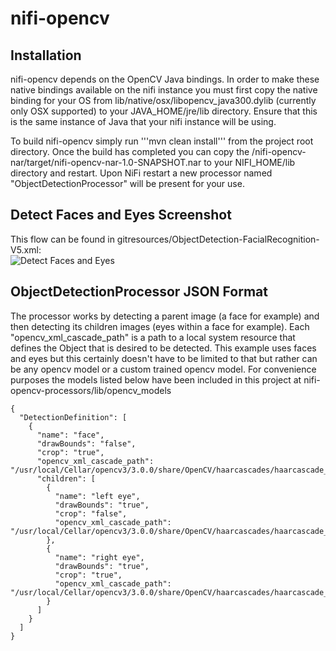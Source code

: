 # nifi-opencv

## Installation
nifi-opencv depends on the OpenCV Java bindings. In order to make these native bindings available on the nifi instance
you must first copy the native binding for your OS from lib/native/osx/libopencv_java300.dylib (currently only OSX supported)
to your JAVA_HOME/jre/lib directory. Ensure that this is the same instance of Java that your nifi instance will be 
using.

To build nifi-opencv simply run '''mvn clean install''' from the project root directory. Once the build has completed
you can copy the /nifi-opencv-nar/target/nifi-opencv-nar-1.0-SNAPSHOT.nar to your NIFI_HOME/lib directory and restart.
Upon NiFi restart a new processor named "ObjectDetectionProcessor" will be present for your use.
 
## Detect Faces and Eyes Screenshot
This flow can be found in gitresources/ObjectDetection-FacialRecognition-V5.xml:  
![Detect Faces and Eyes](https://github.com/jdye64/nifi-opencv/blob/master/gitresources/ObjectDetection.png "ObjectDetectionProcessor")
 
## ObjectDetectionProcessor JSON Format
The processor works by detecting a parent image (a face for example) and then detecting its children images (eyes within a face for example).
Each "opencv_xml_cascade_path" is a path to a local system resource that defines the Object that is desired to be detected. This example
uses faces and eyes but this certainly doesn't have to be limited to that but rather can be any opencv model or a custom trained
opencv model. For convenience purposes the models listed below have been included in this project at nifi-opencv-processors/lib/opencv_models

```
{
  "DetectionDefinition": [
    {
      "name": "face",
      "drawBounds": "false",
      "crop": "true",
      "opencv_xml_cascade_path": "/usr/local/Cellar/opencv3/3.0.0/share/OpenCV/haarcascades/haarcascade_frontalface_default.xml",
      "children": [
        {
          "name": "left eye",
          "drawBounds": "true",
          "crop": "false",
          "opencv_xml_cascade_path": "/usr/local/Cellar/opencv3/3.0.0/share/OpenCV/haarcascades/haarcascade_lefteye_2splits.xml"
        },
        {
          "name": "right eye",
          "drawBounds": "true",
          "crop": "true",
          "opencv_xml_cascade_path": "/usr/local/Cellar/opencv3/3.0.0/share/OpenCV/haarcascades/haarcascade_righteye_2splits.xml"
        }
      ]
    }
  ]
}
```